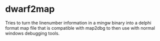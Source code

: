 dwarf2map
=========

Tries to turn the linenumber information in a mingw binary into a delphi format map file that is compatible with map2dbg to then use with normal windows debugging tools.